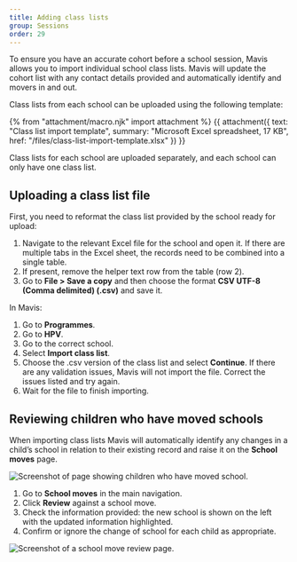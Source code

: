 ```yaml
---
title: Adding class lists
group: Sessions
order: 29
---
```


To ensure you have an accurate cohort before a school session, Mavis allows you to import individual school class lists. Mavis will update the cohort list with any contact details provided and automatically identify and movers in and out. 

Class lists from each school can be uploaded using the following template:

{% from "attachment/macro.njk" import attachment %}
{{ attachment({
  text: "Class list import template",
  summary: "Microsoft Excel spreadsheet, 17 KB",
  href: "/files/class-list-import-template.xlsx"
}) }}

Class lists for each school are uploaded separately, and each school can only have one class list.

## Uploading a class list file

First, you need to reformat the class list provided by the school ready for upload:

1. Navigate to the relevant Excel file for the school and open it. If there are multiple tabs in the Excel sheet, the records need to be combined into a single table.
2. If present, remove the helper text row from the table (row 2).
3. Go to **File > Save a copy** and then choose the format **CSV UTF-8 (Comma delimited) (.csv)** and save it.

In Mavis:

1. Go to **Programmes**.
2. Go to **HPV**.
3. Go to the correct school.
4. Select **Import class list**.
5. Choose the .csv version of the class list and select **Continue**. If there are any validation issues, Mavis will not import the file. Correct the issues listed and try again.
6. Wait for the file to finish importing.

## Reviewing children who have moved schools

When importing class lists Mavis will automatically identify any changes in a child’s school in relation to their existing record and raise it on the **School moves** page.

![Screenshot of page showing children who have moved school.](/assets/images/school-move-list.png 'Mavis shows a list of all the children who have moved school.')

1. Go to **School moves** in the main navigation.
2. Click **Review** against a school move.
3. Check the information provided: the new school is shown on the left with the updated information highlighted.
4. Confirm or ignore the change of school for each child as appropriate.

![Screenshot of a school move review page.](/assets/images/school-move-review.png 'Mavis will show you the new school and the updated information for each child.')


